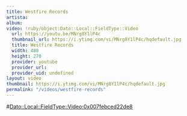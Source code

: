 ```yaml
---
title: Westfire Records
artista: 
album: 
video: !ruby/object:Dato::Local::FieldType::Video
  url: https://youtu.be/MNrg8Y1lP4c
  thumbnail_url: https://i.ytimg.com/vi/MNrg8Y1lP4c/hqdefault.jpg
  title: Westfire Records
  width: 480
  height: 270
  provider: youtube
  provider_url: 
  provider_uid: undefined
layout: video
thumbnail: https://i.ytimg.com/vi/MNrg8Y1lP4c/hqdefault.jpg
permalink: "/videos/westfire-records"
---
```


#<Dato::Local::FieldType::Video:0x007febced22de8>